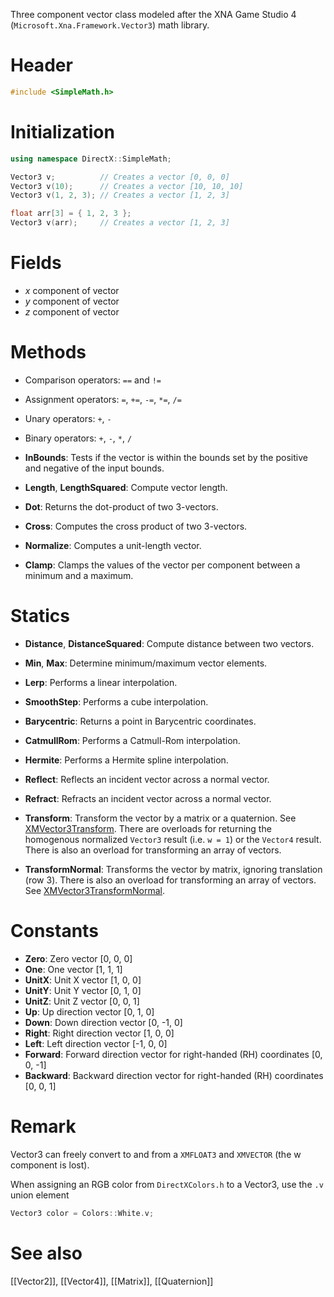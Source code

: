Three component vector class modeled after the XNA Game Studio 4 (``Microsoft.Xna.Framework.Vector3``) math library.

# Header
```cpp
#include <SimpleMath.h>
```

# Initialization

```cpp
using namespace DirectX::SimpleMath;

Vector3 v;          // Creates a vector [0, 0, 0]
Vector3 v(10);      // Creates a vector [10, 10, 10]
Vector3 v(1, 2, 3); // Creates a vector [1, 2, 3]

float arr[3] = { 1, 2, 3 };
Vector3 v(arr);     // Creates a vector [1, 2, 3]
```

# Fields
* *x* component of vector
* *y* component of vector
* *z* component of vector

# Methods
* Comparison operators: ``==`` and ``!=``
* Assignment operators: ``=``, ``+=``, ``-=``, ``*=``, ``/=``
* Unary operators: ``+``, ``-``
* Binary operators: ``+``, ``-``, ``*``, ``/``

* **InBounds**: Tests if the vector is within the bounds set by the positive and negative of the input bounds.

* **Length**, **LengthSquared**: Compute vector length.

* **Dot**: Returns the dot-product of two 3-vectors.

* **Cross**: Computes the cross product of two 3-vectors.

* **Normalize**: Computes a unit-length vector.

* **Clamp**: Clamps the values of the vector per component between a minimum and a maximum.

# Statics
* **Distance**, **DistanceSquared**: Compute distance between two vectors.

* **Min**, **Max**: Determine minimum/maximum vector elements.

* **Lerp**: Performs a linear interpolation.
* **SmoothStep**: Performs a cube interpolation.
* **Barycentric**: Returns a point in Barycentric coordinates.
* **CatmullRom**: Performs a Catmull-Rom interpolation.
* **Hermite**: Performs a Hermite spline interpolation.

* **Reflect**: Reflects an incident vector across a normal vector.
* **Refract**: Refracts an incident vector across a normal vector.

* **Transform**: Transform the vector by a matrix or a quaternion. See [XMVector3Transform](https://docs.microsoft.com/en-us/windows/win32/api/directxmath/nf-directxmath-xmvector3transform). There are overloads for returning the homogenous normalized ``Vector3`` result (i.e. ``w = 1``) or the ``Vector4`` result. There is also an overload for transforming an array of vectors.

* **TransformNormal**: Transforms the vector by matrix, ignoring translation (row 3). There is also an overload for transforming an array of vectors. See [XMVector3TransformNormal](https://docs.microsoft.com/en-us/windows/win32/api/directxmath/nf-directxmath-xmvector3transformnormal).

# Constants

* **Zero**: Zero vector [0, 0, 0]
* **One**: One vector [1, 1, 1]
* **UnitX**: Unit X vector [1, 0, 0]
* **UnitY**: Unit Y vector [0, 1, 0]
* **UnitZ**: Unit Z vector [0, 0, 1]
* **Up**: Up direction vector [0, 1, 0]
* **Down**: Down direction vector [0, -1, 0]
* **Right**: Right direction vector [1, 0, 0]
* **Left**: Left direction vector [-1, 0, 0]
* **Forward**: Forward direction vector for right-handed (RH) coordinates [0, 0, -1]
* **Backward**: Backward direction vector for right-handed (RH) coordinates [0, 0, 1]

# Remark
Vector3 can freely convert to and from a ``XMFLOAT3`` and ``XMVECTOR`` (the w component is lost).

When assigning an RGB color from ``DirectXColors.h`` to a Vector3, use the ``.v`` union element

```cpp
Vector3 color = Colors::White.v;
```
# See also

[[Vector2]], [[Vector4]], [[Matrix]], [[Quaternion]]
